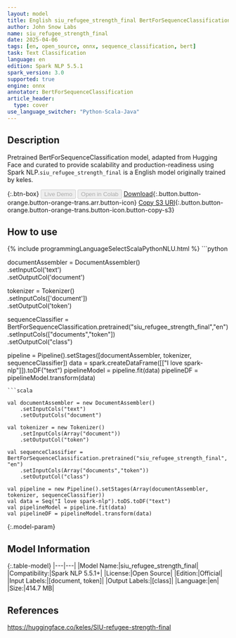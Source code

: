 ```yaml
---
layout: model
title: English siu_refugee_strength_final BertForSequenceClassification from keles
author: John Snow Labs
name: siu_refugee_strength_final
date: 2025-04-06
tags: [en, open_source, onnx, sequence_classification, bert]
task: Text Classification
language: en
edition: Spark NLP 5.5.1
spark_version: 3.0
supported: true
engine: onnx
annotator: BertForSequenceClassification
article_header:
  type: cover
use_language_switcher: "Python-Scala-Java"
---
```


## Description

Pretrained BertForSequenceClassification model, adapted from Hugging Face and curated to provide scalability and production-readiness using Spark NLP.`siu_refugee_strength_final` is a English model originally trained by keles.

{:.btn-box}
<button class="button button-orange" disabled>Live Demo</button>
<button class="button button-orange" disabled>Open in Colab</button>
[Download](https://s3.amazonaws.com/auxdata.johnsnowlabs.com/public/models/siu_refugee_strength_final_en_5.5.1_3.0_1743961640866.zip){:.button.button-orange.button-orange-trans.arr.button-icon}
[Copy S3 URI](s3://auxdata.johnsnowlabs.com/public/models/siu_refugee_strength_final_en_5.5.1_3.0_1743961640866.zip){:.button.button-orange.button-orange-trans.button-icon.button-copy-s3}

## How to use



<div class="tabs-box" markdown="1">
{% include programmingLanguageSelectScalaPythonNLU.html %}
```python
     
documentAssembler = DocumentAssembler() \
    .setInputCol('text') \
    .setOutputCol('document')
    
tokenizer = Tokenizer() \
    .setInputCols(['document']) \
    .setOutputCol('token')

sequenceClassifier  = BertForSequenceClassification.pretrained("siu_refugee_strength_final","en") \
     .setInputCols(["documents","token"]) \
     .setOutputCol("class")

pipeline = Pipeline().setStages([documentAssembler, tokenizer, sequenceClassifier])
data = spark.createDataFrame([["I love spark-nlp"]]).toDF("text")
pipelineModel = pipeline.fit(data)
pipelineDF = pipelineModel.transform(data)

```
```scala

val documentAssembler = new DocumentAssembler()
    .setInputCols("text")
    .setOutputCols("document")
    
val tokenizer = new Tokenizer()
    .setInputCols(Array("document"))
    .setOutputCol("token")

val sequenceClassifier = BertForSequenceClassification.pretrained("siu_refugee_strength_final", "en")
    .setInputCols(Array("documents","token")) 
    .setOutputCol("class") 
    
val pipeline = new Pipeline().setStages(Array(documentAssembler, tokenizer, sequenceClassifier))
val data = Seq("I love spark-nlp").toDS.toDF("text")
val pipelineModel = pipeline.fit(data)
val pipelineDF = pipelineModel.transform(data)

```
</div>

{:.model-param}
## Model Information

{:.table-model}
|---|---|
|Model Name:|siu_refugee_strength_final|
|Compatibility:|Spark NLP 5.5.1+|
|License:|Open Source|
|Edition:|Official|
|Input Labels:|[document, token]|
|Output Labels:|[class]|
|Language:|en|
|Size:|414.7 MB|

## References

https://huggingface.co/keles/SIU-refugee-strength-final